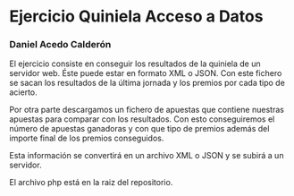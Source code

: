 # Ejercicio Quiniela Acceso a Datos #
### Daniel Acedo Calderón ###

El ejercicio consiste en conseguir los resultados de la quiniela de un servidor web. Éste puede estar en formato XML o JSON. Con este fichero se sacan los resultados de la última jornada y los premios por cada tipo de acierto.

Por otra parte descargamos un fichero de apuestas que contiene nuestras apuestas para comparar con los resultados. Con esto conseguiremos el número de apuestas ganadoras y con que tipo de premios además del importe final de los premios conseguidos.

Esta información se convertirá en un archivo XML o JSON y se subirá a un servidor.

El archivo php está en la raiz del repositorio.